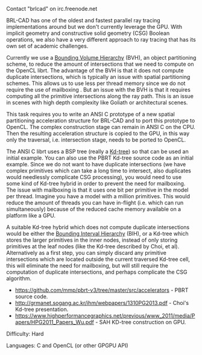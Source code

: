 Contact "brlcad" on irc.freenode.net

BRL-CAD has one of the oldest and fastest parallel ray tracing
implementations around but we don't currently leverage the GPU. With
implicit geometry and constructive solid geometry (CSG) Boolean
operations, we also have a very different approach to ray tracing that
has its own set of academic challenges.

Currently we use a [Bounding Volume
Hierarchy](wikipedia:Bounding_volume_hierarchy.md) (BVH), an
object partitioning scheme, to reduce the amount of intersections that
we need to compute on the OpenCL librt. The advantage of the BVH is that
it does not compute duplicate intersections, which is typically an issue
with spatial partitioning schemes. This allows us to use less per thread
memory since we do not require the use of mailboxing . But an issue with
the BVH is that it requires computing all the primitive intersections
along the ray path. This is an issue in scenes with high depth
complexity like Goliath or architectural scenes.

This task requires you to write an ANSI C prototype of a new spatial
partitioning acceleration structure for BRL-CAD and to port this
prototype to OpenCL. The complex construction stage can remain in ANSI C
on the CPU. Then the resulting acceleration structure is copied to the
GPU, in this way only the traversal, i.e. intersection stage, needs to
be ported to OpenCL.

The ANSI C librt uses a BSP tree (really a
[Kd-tree](wikipedia:k-d_tree.md)) so that can be used an initial
example. You can also use the PBRT Kd-tree source code as an initial
example. Since we do not want to have duplicate intersections (we have
complex primitives which can take a long time to intersect, also
duplicates would needlessly complicate CSG processing), you would need
to use some kind of Kd-tree hybrid in order to prevent the need for
mailboxing. The issue with mailboxing is that it uses one bit per
primitive in the model per thread. Imagine you have a model with a
million primitives. This would reduce the amount of threads you can have
in-flight (i.e. which can run simultaneously) because of the reduced
cache memory available on a platform like a GPU.

A suitable Kd-tree hybrid which does not compute duplicate intersections
would be either the [Bounding Interval
Hierarchy](wikipedia:Bounding_interval_hierarchy.md) (BIH), or a
Kd-tree which stores the larger primitives in the inner nodes, instead
of only storing primitives at the leaf nodes (like the Kd-tree described
by Choi, et al). Alternatively as a first step, you can simply discard
any primitive intersections which are located outside the current
traversed Kd-tree cell, this will eliminate the need for mailboxing, but
will still require the computation of duplicate intersections, and
perhaps complicate the CSG algorithm.

-   <https://github.com/mmp/pbrt-v3/tree/master/src/accelerators> - PBRT
    source code.
-   <http://grmanet.sogang.ac.kr/ihm/webpapers/1310PG2013.pdf> - Choi's
    Kd-tree presentation.
-   <https://www.highperformancegraphics.net/previous/www_2011/media/Papers/HPG2011_Papers_Wu.pdf> -
    SAH KD-tree construction on GPU.

Difficulty: Hard

Languages: C and OpenCL (or other GPGPU API)
